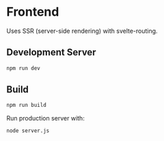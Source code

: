 # Frontend

Uses SSR (server-side rendering) with svelte-routing.

## Development Server

```bash
npm run dev
```

## Build

```bash
npm run build
```

Run production server with:

```bash
node server.js
```
